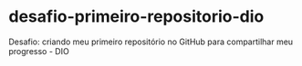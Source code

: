 # desafio-primeiro-repositorio-dio
Desafio: criando meu primeiro repositório no GitHub para compartilhar meu progresso - DIO
